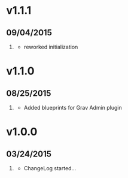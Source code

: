 # v1.1.1
## 09/04/2015

1. [](#improved)
    * reworked initialization

# v1.1.0
## 08/25/2015

1. [](#improved)
    * Added blueprints for Grav Admin plugin

# v1.0.0
## 03/24/2015

1. [](#new)
    * ChangeLog started...
